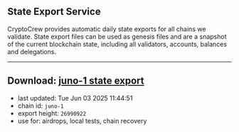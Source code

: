 ## State Export Service
CryptoCrew provides automatic daily state exports for all chains we validate. State export files can be used as genesis files and are a snapshot of the current blockchain state, including all validators, accounts, balances and delegations.

---
**Download: [juno-1 state export](https://dl-eu2.ccvalidators.com/SERVICE/juno/juno-1_export_26990922.json)**
---

- last updated: Tue Jun 03 2025 11:44:51
- chain id: `juno-1`
- export height: `26990922`
- use for: airdrops, local tests, chain recovery
